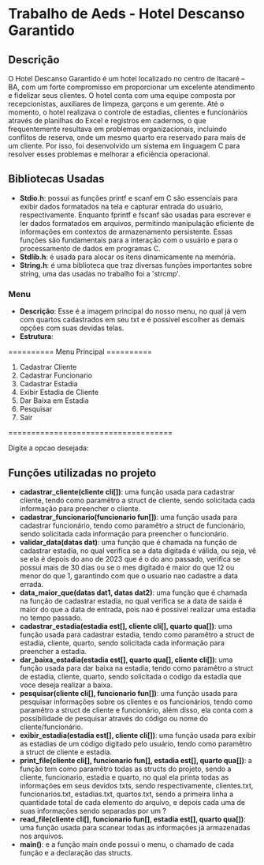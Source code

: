 # Trabalho de Aeds - Hotel Descanso Garantido

   
## Descrição

O Hotel Descanso Garantido é um hotel localizado no centro de Itacaré – BA, com um forte compromisso em proporcionar um excelente atendimento e fidelizar seus clientes. O hotel conta com uma equipe composta por recepcionistas, auxiliares de limpeza, garçons e um gerente. Até o momento, o hotel realizava o controle de estadias, clientes e funcionários através de planilhas do Excel e registros em cadernos, o que frequentemente resultava em problemas organizacionais, incluindo conflitos de reserva, onde um mesmo quarto era reservado para mais de um cliente. Por isso, foi desenvolvido um sistema em linguagem C para resolver esses problemas e melhorar a eficiência operacional.

## Bibliotecas Usadas

* **Stdio.h**: possui as funções printf e scanf em C são essenciais para exibir dados formatados na tela e capturar entrada do usuário, respectivamente. Enquanto fprintf e fscanf são usadas para escrever e ler dados formatados em arquivos, permitindo manipulação eficiente de informações em contextos de armazenamento persistente. Essas funções são fundamentais para a interação com o usuário e para o processamento de dados em programas C.
* **Stdlib.h**: é usada para alocar os itens dinamicamente na memória.
* **String.h**: é uma biblioteca que traz diversas funções importantes sobre string, uma das usadas no trabalho foi a 'strcmp'.

### Menu

- **Descrição**: Esse é a imagem principal do nosso menu, no qual já vem com quartos cadastrados em seu txt e é possível escolher as demais opções com suas devidas telas.
- **Estrutura**:

========== Menu Principal ==========
1. Cadastrar Cliente
2. Cadastrar Funcionario
3. Cadastrar Estadia
4. Exibir Estadia de Cliente
5. Dar Baixa em Estadia
6. Pesquisar
7. Sair
   
====================================

Digite a opcao desejada: 

## Funções utilizadas no projeto

* **cadastrar_cliente(cliente cli[])**: uma função usada para cadastrar cliente, tendo como paramêtro a struct de cliente, sendo solicitada cada informação para preencher o cliente.
* **cadastrar_funcionario(funcionario fun[])**: uma função usada para cadastrar funcionário, tendo como paramêtro a struct de funcionário, sendo solicitada cada informação para preencher o funcionário.
* **validar_data(datas dat)**: uma função que é chamada na função de cadastrar estadia, no qual verifica se a data digitada é válida, ou seja, vê se ela é depois do ano de 2023 que é o do ano passado, verifica se possui mais de 30 dias ou se o mes digitado é maior do que 12 ou menor do que 1, garantindo com que o usuario nao cadastre a data errada.
* **data_maior_que(datas dat1, datas dat2)**: uma função que é chamada na função de cadastrar estadia, no qual verifica se a data de saida é maior do que a data de entrada, pois nao é possivel realizar uma estadia no tempo passado.
* **cadastrar_estadia(estadia est[], cliente cli[], quarto qua[])**: uma função usada para cadastrar estadia, tendo como paramêtro a struct de estadia, cliente, quarto, sendo solicitada cada informação para preencher a estadia.
* **dar_baixa_estadia(estadia est[], quarto qua[], cliente cli[])**:  uma função usada para dar baixa na estadia, tendo como paramêtro a struct de estadia, cliente, quarto, sendo solicitada o codigo da estadia que voce deseja realizar a baixa.
* **pesquisar(cliente cli[], funcionario fun[])**: uma função usada para pesquisar informações sobre os clientes e os funcionários, tendo como paramêtro a struct de cliente e funcionário, além disso, ela conta com a possibilidade de pesquisar através do código ou nome do cliente/funcionário.
* **exibir_estadia(estadia est[], cliente cli[])**: uma função usada para exibir as estadias de um código digitado pelo usuário, tendo como paramêtro a struct de cliente e estadia.
* **print_file(cliente cli[], funcionario fun[], estadia est[], quarto qua[])**: a função tem como paramêtro todas as structs do projeto, sendo a cliente, funcionario, estadia e quarto, no qual ela printa todas as informações em seus devidos txts, sendo respectivamente, clientes.txt, funcionarios.txt, estadias.txt, quartos.txt, sendo a primeira linha a quantidade total de cada elemento do arquivo, e depois cada uma de suas informações sendo separadas por um ?
* **read_file(cliente cli[], funcionario fun[], estadia est[], quarto qua[])**: uma função usada para scanear todas as informações já armazenadas nos arquivos.
* **main()**: e a função main onde possui o menu, o chamado de cada função e a declaração das structs.
